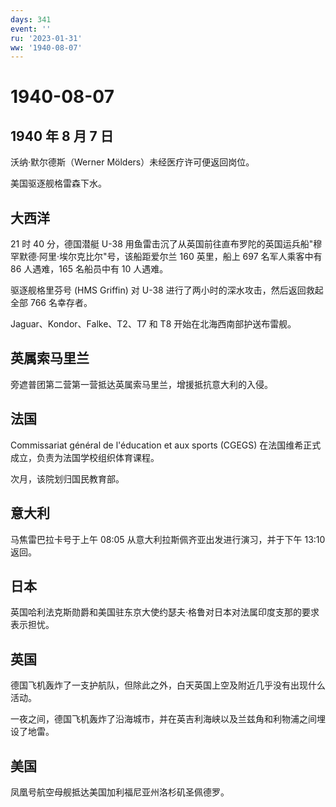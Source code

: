 ```yaml
---
days: 341
event: ''
ru: '2023-01-31'
ww: '1940-08-07'
---
```


# 1940-08-07

## 1940 年 8 月 7 日

沃纳·默尔德斯（Werner Mölders）未经医疗许可便返回岗位。

美国驱逐舰格雷森下水。

## 大西洋

21 时 40 分，德国潜艇 U-38
用鱼雷击沉了从英国前往直布罗陀的英国运兵船"穆罕默德·阿里·埃尔克比尔"号，该船距爱尔兰
160 英里，船上 697 名军人乘客中有 86 人遇难，165 名船员中有 10 人遇难。

驱逐舰格里芬号 (HMS Griffin) 对 U-38
进行了两小时的深水攻击，然后返回救起全部 766 名幸存者。

Jaguar、Kondor、Falke、T2、T7 和 T8 开始在北海西南部护送布雷舰。

## 英属索马里兰

旁遮普团第二营第一营抵达英属索马里兰，增援抵抗意大利的入侵。

## 法国

Commissariat général de l\'éducation et aux sports (CGEGS)
在法国维希正式成立，负责为法国学校组织体育课程。

次月，该院划归国民教育部。

## 意大利

马焦雷巴拉卡号于上午 08:05 从意大利拉斯佩齐亚出发进行演习，并于下午
13:10 返回。

## 日本

英国哈利法克斯勋爵和美国驻东京大使约瑟夫·格鲁对日本对法属印度支那的要求表示担忧。

## 英国

德国飞机轰炸了一支护航队，但除此之外，白天英国上空及附近几乎没有出现什么活动。

一夜之间，德国飞机轰炸了沿海城市，并在英吉利海峡以及兰兹角和利物浦之间埋设了地雷。

## 美国

凤凰号航空母舰抵达美国加利福尼亚州洛杉矶圣佩德罗。
